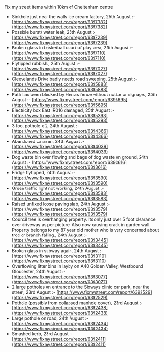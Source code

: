 Fix my street items within 10km of Cheltenham centre

<!-- fix_marker starts -->

- Sinkhole just near the walls ice cream factory, 25th August :- [https://www.fixmystreet.com/report/6397382](https://www.fixmystreet.com/report/6397382)
- Possible burst/ water leak, 25th August :- [https://www.fixmystreet.com/report/6397239](https://www.fixmystreet.com/report/6397239)
- Broken glass in basketball court of play area, 25th August :- [https://www.fixmystreet.com/report/6397110](https://www.fixmystreet.com/report/6397110)
- Flytipped rubbish., 25th August :- [https://www.fixmystreet.com/report/6397027](https://www.fixmystreet.com/report/6397027)
- Cleevelands Drive badly needs road sweeping, 25th August :- [https://www.fixmystreet.com/report/6395883](https://www.fixmystreet.com/report/6395883)
- Path has been blocked by Herras fence without notice or signage., 25th August :- [https://www.fixmystreet.com/report/6395695](https://www.fixmystreet.com/report/6395695)
- Electricity box East IR016 damaged, 25th August :- [https://www.fixmystreet.com/report/6395393](https://www.fixmystreet.com/report/6395393)
- 3 foot pothole x 2, 24th August :- [https://www.fixmystreet.com/report/6394366](https://www.fixmystreet.com/report/6394366)
- Abandoned caravan, 24th August :- [https://www.fixmystreet.com/report/6394039](https://www.fixmystreet.com/report/6394039)
- Dog waste bin over flowing and bags of dog waste on ground, 24th August :- [https://www.fixmystreet.com/report/6393616](https://www.fixmystreet.com/report/6393616)
- Fridge flytipped, 24th August :- [https://www.fixmystreet.com/report/6393590](https://www.fixmystreet.com/report/6393590)
- Green traffic light not working, 24th August :- [https://www.fixmystreet.com/report/6393583](https://www.fixmystreet.com/report/6393583)
- Raised unfixed loose paving slab, 24th August :- [https://www.fixmystreet.com/report/6393579](https://www.fixmystreet.com/report/6393579)
- Council tree is overhanging property. Its only just over 5 foot clearance over driveway as per picture. Also now causing crack in garden wall. Property belongs to my 87 year old mother who is very concerned about tree or branch falling., 24th August :- [https://www.fixmystreet.com/report/6393445](https://www.fixmystreet.com/report/6393445)
- Broken glass in subway again, 24th August :- [https://www.fixmystreet.com/report/6393110](https://www.fixmystreet.com/report/6393110)
- Overflowing litter bins in layby on A40 Golden Valley, Westbound Gloucester, 24th August :- [https://www.fixmystreet.com/report/6393077](https://www.fixmystreet.com/report/6393077)
- 2 large potholes on entrance to the Sixways clinic car park, near the street, 23rd August :- [https://www.fixmystreet.com/report/6392529](https://www.fixmystreet.com/report/6392529)
- Pothole (possibly from collapsed manhole cover), 23rd August :- [https://www.fixmystreet.com/report/6392438](https://www.fixmystreet.com/report/6392438)
- Large pothole on road, 24th August :- [https://www.fixmystreet.com/report/6392434](https://www.fixmystreet.com/report/6392434)
- Smashed kerb, 23rd August :- [https://www.fixmystreet.com/report/6392411](https://www.fixmystreet.com/report/6392411)

<!-- fix_marker ends -->